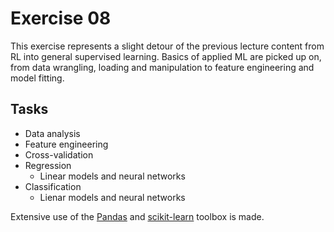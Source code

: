 # Exercise 08

This exercise represents a slight detour of the previous lecture content from RL into general supervised learning.
Basics of applied ML are picked up on, from data wrangling, loading and manipulation to feature engineering and model fitting.

## Tasks

* Data analysis
* Feature engineering
* Cross-validation
* Regression
  * Linear models and neural networks
* Classification
  * Lienar models and neural networks

Extensive use of the [Pandas](https://pandas.pydata.org/) and [scikit-learn](https://scikit-learn.org/stable/) toolbox is made.
